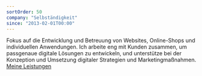 ```yaml
---
sortOrder: 50
company: "Selbständigkeit"
since: "2013-02-01T00:00"
---
```


Fokus auf die Entwicklung und Betreuung von Websites, Online-Shops und individuellen
Anwendungen. Ich arbeite eng mit Kunden zusammen, um passgenaue digitale Lösungen zu entwickeln, und unterstütze bei der
Konzeption und Umsetzung digitaler Strategien und Marketingmaßnahmen. [Meine Leistungen](https://stafast.net/leistungen/)